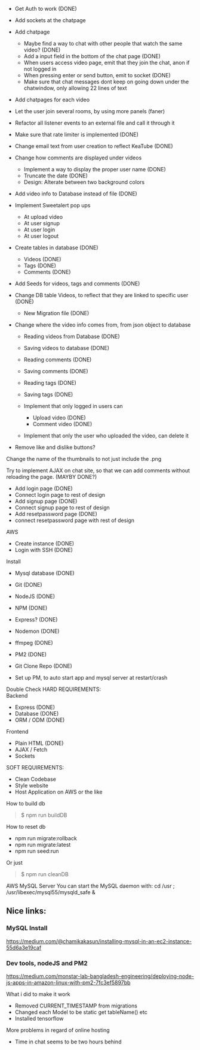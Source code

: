 - Get Auth to work                  (DONE)        
- Add sockets at the chatpage
- Add chatpage
    - Maybe find a way to chat with other people that watch the same video?     (DONE)
    - Add a input field in the bottom of the chat page                          (DONE)
    - When users access video page, emit that they join the chat, anon if not logged in
    - When pressing enter or send button, emit to socket                        (DONE)
    - Make sure that chat messages dont keep on going down under the chatwindow, only allowing 22 lines of text
- Add chatpages for each video
- Let the user join several rooms, by using more panels (faner)
- Refactor all listener events to an external file and call it through it

- Make sure that rate limiter is implemented    (DONE)
- Change email text from user creation to reflect KeaTube   (DONE)

- Change how comments are displayed under videos        
    - Implement a way to display the proper user name   (DONE)
    - Truncate the date                                 (DONE)
    - Design: Alterate between two background colors

- Add video info to Database instead of file    (DONE)
- Implement Sweetalert pop ups
    - At upload video
    - At user signup
    - At user login
    - At user logout

- Create tables in database (DONE)
    - Videos        (DONE)
    - Tags          (DONE)
    - Comments      (DONE)
- Add Seeds for videos, tags and comments   (DONE)

- Change DB table Videos, to reflect that they are linked to specific user  (DONE)
    - New Migration file    (DONE)

- Change where the video info comes from, from json object to database
    - Reading videos from Database  (DONE)
    - Saving videos to database     (DONE)
    - Reading comments              (DONE)
    - Saving comments               (DONE)
    - Reading tags                  (DONE)
    - Saving tags                   (DONE)

    - Implement that only logged in users can
        - Upload video              (DONE)
        - Comment video             (DONE)
    
    - Implement that only the user who uploaded the video, can delete it

- Remove like and dislike buttons?

Change the name of the thumbnails to not just include the .png

Try to implement AJAX on chat site, so that we can add comments without reloading the page.     (MAYBY DONE?)


- Add login page                        (DONE)
- Connect login page to rest of design
- Add signup page                       (DONE)
- Connect signup page to rest of design
- Add resetpassword page                (DONE)
- connect resetpassword page with rest of design


AWS

- Create instance       (DONE)
- Login with SSH        (DONE)

Install
- Mysql database        (DONE)
- Git                   (DONE)
- NodeJS                (DONE)
- NPM                   (DONE)
- Express?              (DONE)
- Nodemon               (DONE)
- ffmpeg                (DONE)
- PM2                   (DONE)
- Git Clone Repo        (DONE)


- Set up PM, to auto start app and mysql server at restart/crash


Double Check HARD REQUIREMENTS:  
Backend  
- Express       (DONE)
- Database      (DONE)
- ORM / ODM     (DONE)

Frontend  
- Plain HTML    (DONE)
- AJAX / Fetch
- Sockets

SOFT REQUIREMENTS:  
- Clean Codebase
- Style website
- Host Application on AWS or the like


How to build db
> $ npm run buildDB

How to reset db
- npm run migrate:rollback
- npm run migrate:latest
- npm run seed:run

Or just
> $ npm run cleanDB


AWS MySQL Server
You can start the MySQL daemon with:
cd /usr ; /usr/libexec/mysql55/mysqld_safe &

## Nice links:

### MySQL Install
https://medium.com/@chamikakasun/installing-mysql-in-an-ec2-instance-55d6a3e19caf

### Dev tools, nodeJS and PM2
https://medium.com/monstar-lab-bangladesh-engineering/deploying-node-js-apps-in-amazon-linux-with-pm2-7fc3ef5897bb


What i did to make it work
- Removed CURRENT_TIMESTAMP from migrations
- Changed each Model to be static get tableName() etc
- Installed tensorflow 


More problems in regard of online hosting
- Time in chat seems to be two hours behind